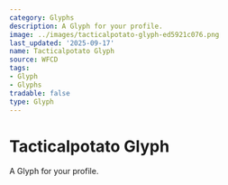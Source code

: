 ```yaml
---
category: Glyphs
description: A Glyph for your profile.
image: ../images/tacticalpotato-glyph-ed5921c076.png
last_updated: '2025-09-17'
name: Tacticalpotato Glyph
source: WFCD
tags:
- Glyph
- Glyphs
tradable: false
type: Glyph
---
```


# Tacticalpotato Glyph

A Glyph for your profile.

